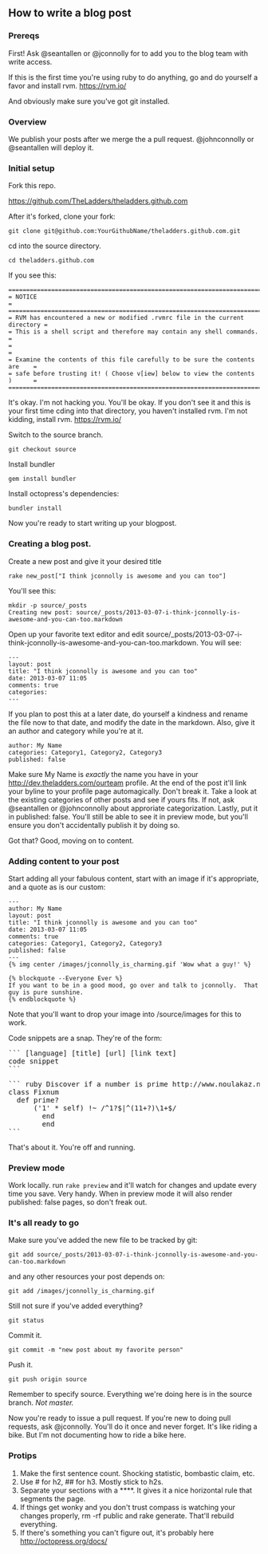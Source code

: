 ## How to write a blog post

### Prereqs

First!  Ask @seantallen or @jconnolly for to add you to the blog team with write access.

If this is the first time you're using ruby to do anything, go and do yourself a favor and install rvm.  https://rvm.io/

And obviously make sure you've got git installed.

### Overview

We publish your posts after we merge the a pull request.  @johnconnolly or @seantallen will deploy it.  

### Initial setup

Fork this repo.

https://github.com/TheLadders/theladders.github.com

After it's forked, clone your fork:
```
git clone git@github.com:YourGithubName/theladders.github.com.git
```

cd into the source directory.
```
cd theladders.github.com
```

If you see this:
```
==============================================================================
= NOTICE                                                                     =
==============================================================================
= RVM has encountered a new or modified .rvmrc file in the current directory =
= This is a shell script and therefore may contain any shell commands.       =
=                                                                            =
= Examine the contents of this file carefully to be sure the contents are    =
= safe before trusting it! ( Choose v[iew] below to view the contents )      =
==============================================================================
```

It's okay.  I'm not hacking you.  You'll be okay.  If you don't see it and this is your first time cding into that directory, you haven't installed rvm.  I'm not kidding, install rvm.  https://rvm.io/

Switch to the source branch.

```
git checkout source
```

Install bundler

```
gem install bundler
```

Install octopress's dependencies:

```
bundler install
```

Now you're ready to start writing up your blogpost.

### Creating a blog post.

Create a new post and give it your desired title

```
rake new_post["I think jconnolly is awesome and you can too"]
```

You'll see this:

```
mkdir -p source/_posts
Creating new post: source/_posts/2013-03-07-i-think-jconnolly-is-awesome-and-you-can-too.markdown
```

Open up your favorite text editor and edit source/_posts/2013-03-07-i-think-jconnolly-is-awesome-and-you-can-too.markdown.  You will see:

```
---                                                                                                                                                                                                                                     
layout: post
title: "I think jconnolly is awesome and you can too"
date: 2013-03-07 11:05
comments: true
categories: 
---
```

If you plan to post this at a later date, do yourself a kindness and rename the file now to that date, and modify the date in the markdown.  Also, give it an author and category while you're at it. 

```
author: My Name
categories: Category1, Category2, Category3
published: false
```

Make sure My Name is *exactly* the name you have in your http://dev.theladders.com/ourteam profile.  At the end of the post it'll link your byline to your profile page automagically.  Don't break it.
Take a look at the existing categories of other posts and see if yours fits.  If not, ask @seantallen or @johnconnolly about approriate categorization.
Lastly, put it in published: false.  You'll still be able to see it in preview mode, but you'll ensure you don't accidentally publish it by doing so.

Got that?  Good, moving on to content.


### Adding content to your post
Start adding all your fabulous content, start with an image if it's appropriate, and a quote as is our custom:
```
---         
author: My Name
layout: post
title: "I think jconnolly is awesome and you can too"
date: 2013-03-07 11:05
comments: true
categories: Category1, Category2, Category3
published: false
---
{% img center /images/jconnolly_is_charming.gif 'Wow what a guy!' %}

{% blockquote --Everyone Ever %}
If you want to be in a good mood, go over and talk to jconnolly.  That guy is pure sunshine.
{% endblockquote %}
```

Note that you'll want to drop your image into /source/images for this to work.

Code snippets are a snap.  They're of the form:

<pre>
``` [language] [title] [url] [link text]
code snippet
```
</pre>

<pre>
``` ruby Discover if a number is prime http://www.noulakaz.net/weblog/2007/03/18/a-regular-expression-to-check-for-prime-numbers/ Source Article
class Fixnum
  def prime?
      ('1' * self) !~ /^1?$|^(11+?)\1+$/
	    end
		end
```
</pre>
That's about it.  You're off and running.  

### Preview mode

Work locally.  run
```rake preview```
and it'll watch for changes and update every time you save.  Very handy.  When in preview mode it will also render published: false pages, so don't freak out.

### It's all ready to go
Make sure you've added the new file to be tracked by git:

```
git add source/_posts/2013-03-07-i-think-jconnolly-is-awesome-and-you-can-too.markdown
```
and any other resources your post depends on:

```
git add /images/jconnolly_is_charming.gif
```

Still not sure if you've added everything?  

```
git status
```

Commit it.
```
git commit -m "new post about my favorite person"
```

Push it.

```
git push origin source
```

Remember to specify source.  Everything we're doing here is in the source branch.  *Not master.*

Now you're ready to issue a pull request.  If you're new to doing pull requests, ask @jconnolly.  You'll do it once and never forget.  It's like riding a bike.  But I'm not documenting how to ride a bike here.

### Protips

1. Make the first sentence count.  Shocking statistic, bombastic claim, etc.  
2. Use # for h2, ## for h3.  Mostly stick to h2s.  
3. Separate your sections with a ****.  It gives it a nice horizontal rule that segments the page.
4. If things get wonky and you don't trust compass is watching your changes properly, rm -rf public and rake generate.  That'll rebuild everything.
5. If there's something you can't figure out, it's probably here http://octopress.org/docs/
